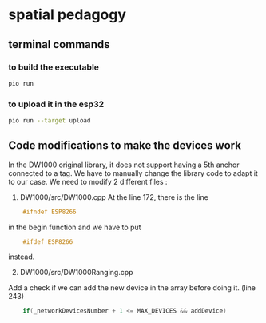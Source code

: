 # spatial pedagogy

## terminal commands


### to build the executable
```bash
pio run
```

### to upload it in the esp32
```bash
pio run --target upload
```

## Code modifications to make the devices work

In the DW1000 original library, it does not support having a 5th anchor connected to a tag.
We have to manually change the library code to adapt it to our case. We need to modify 2 different files :

1. DW1000/src/DW1000.cpp
    At the line 172, there is the line 

```cpp
    #ifndef ESP8266
```

in the begin function and we have to put

```cpp
    #ifdef ESP8266
```

instead.

2. DW1000/src/DW1000Ranging.cpp

Add a check if we can add the new device in the array before doing it. (line 243)

```cpp
	if(_networkDevicesNumber + 1 <= MAX_DEVICES && addDevice)
```

